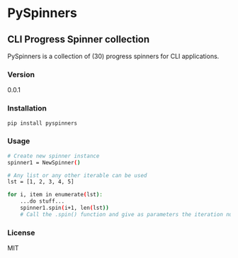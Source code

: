 # PySpinners

## CLI Progress Spinner collection

PySpinners is a collection of (30) progress spinners for CLI applications.

### Version
0.0.1

### Installation
```sh
pip install pyspinners
```

### Usage
```sh
# Create new spinner instance
spinner1 = NewSpinner()

# Any list or any other iterable can be used
lst = [1, 2, 3, 4, 5]

for i, item in enumerate(lst):
    ...do stuff...
    spinner1.spin(i+1, len(lst))
    # Call the .spin() function and give as parameters the iteration number and the length of the iterable.
```

### License

MIT